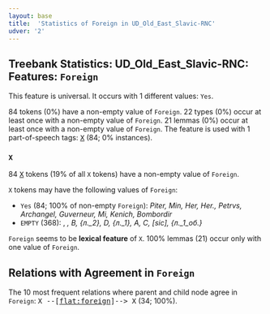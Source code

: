 ```yaml
---
layout: base
title:  'Statistics of Foreign in UD_Old_East_Slavic-RNC'
udver: '2'
---
```


## Treebank Statistics: UD_Old_East_Slavic-RNC: Features: `Foreign`

This feature is universal.
It occurs with 1 different values: `Yes`.

84 tokens (0%) have a non-empty value of `Foreign`.
22 types (0%) occur at least once with a non-empty value of `Foreign`.
21 lemmas (0%) occur at least once with a non-empty value of `Foreign`.
The feature is used with 1 part-of-speech tags: <tt><a href="orv_rnc-pos-X.html">X</a></tt> (84; 0% instances).

### `X`

84 <tt><a href="orv_rnc-pos-X.html">X</a></tt> tokens (19% of all `X` tokens) have a non-empty value of `Foreign`.

`X` tokens may have the following values of `Foreign`:

* `Yes` (84; 100% of non-empty `Foreign`): <em>Piter, Min, Her, Her., Petrvs, Archangel, Guverneur, Mi, Kenich, Bombordir</em>
* `EMPTY` (368): <em></em>, <em>, В, {л._2}, D, {л._1}, А, С, [sic], {л._1_об.}</em>

`Foreign` seems to be **lexical feature** of `X`. 100% lemmas (21) occur only with one value of `Foreign`.

## Relations with Agreement in `Foreign`

The 10 most frequent relations where parent and child node agree in `Foreign`:
<tt>X --[<tt><a href="orv_rnc-dep-flat-foreign.html">flat:foreign</a></tt>]--> X</tt> (34; 100%).

